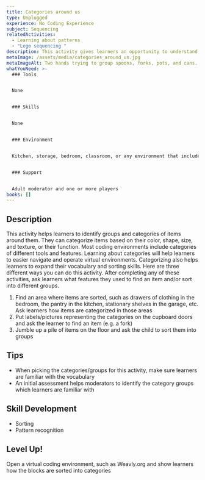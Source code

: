 ```yaml
---
title: Categories around us
type: Unplugged
experience: No Coding Experience
subject: Sequencing
relatedActivities:
  - Learning about patterns
  - "Lego sequencing "
description: This activity gives learners an opportunity to understand and practice sorting.
metaImage: /assets/media/categories_around_us.jpg
metaImageAlt: Two hands trying to group spoons, forks, pots, and cans.
whatYouNeed: >-
  ### Tools


  None


  ### Skills


  None


  ### Environment


  Kitchen, storage, bedroom, classroom, or any environment that includes different groupings of items


  ### Support


  Adult moderator and one or more players
books: []
---
```

## Description

This activity helps learners to identify groups and categories of items around them. They can categorize items based on their color, shape, size, and texture, or their function. Most coding environments include categories of different tools and features. Learning about categories will help learners to easier navigate and operate virtual environments. Categorizing also helps learners to expand their vocabulary and sorting skills. Here are three different ways you can do this activity. After completing any of these activities, ask learners what features they used to find an item and/or sort into different groups.

1. Find an area where items are sorted, such as drawers of clothing in the bedroom, the pantry in the kitchen, stationary shelves in the garage, etc. Ask learners how items are categorized in those areas
2. Put labels/pictures representing the categories on the cupboard doors and ask the learner to find an item (e.g. a fork)
3. Jumble up a pile of items on the floor and ask the child to sort them into groups

## Tips

* When picking the categories/groups for this activity, make sure learners are familiar with the vocabulary
* An initial assessment helps moderators to identify the category groups which learners are familiar with

## Skill Development

* Sorting
* Pattern recognition

## Level Up!

Open a virtual coding environment, such as Weavly.org and show learners how the blocks are sorted into categories